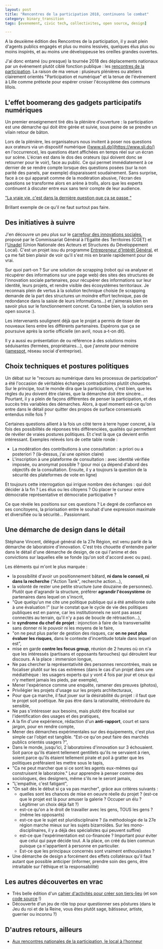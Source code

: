 ```yaml
---
layout: post
title: "Rencontres de la participation 2018, continuons le combat"
category: binary_transition
tags: [evenement, civic tech, collectivites, open source, design]

---
```


A la deuxième édition des Rencontres de la participation, il y avait plein d'agents publics engagés et plus ou moins lessivés, quelques élus plus ou moins inspirés, et au moins une développeuse les oreilles grandes ouvertes.


<!--more-->

J'ai donc entamé (ou presque) la tournée 2018 des déplacements nationaux par un événement plutôt ciblé fonction publique : les [rencontres de la participation](https://www.rencontres-participation.fr). La raison de ma venue : plusieurs plénières ou ateliers clairement orientés "Participation et numérique" et la tenue de l'événement à Lille comme prétexte pour espérer croiser l'écosystème des communs lillois.

## L'effet boomerang des gadgets participatifs numériques

Un premier enseignement tiré dès la plénière d'ouverture : la participation est une démarche qui doit être gérée et suivie, sous peine de se prendre un vilain retour de bâton.

Lors de la plénière, les organisateurs nous invitent à poser nos questions aux orateurs via un dispositif numérique ([www.sli.do](https://www.sli.do/) en l'occurrence), les questions étant affichées en temps réel sur un écran sur scène. L'écran est dans le dos des orateurs (qui doivent donc se retourner pour le voir), face au public. Ce qui permet immédiatement à ce dernier de se rendre compte lorsque des questions posées (sur la non parité des panels, par exemple) disparaissent soudainement. Sans surprise, face à ce qui apparait comme de la modération abusive, l'écran des questions se transforme alors en arène à trolls, alors que les experts continuent à discuter entre eux sans tenir compte de leur audience.

["La vraie vie, c'est dans la dernière question que ça se passe "](https://twitter.com/ClaireM/status/971322882444922880)

Brillant exemple de ce qu'il ne faut surtout pas faire.

## Des initiatives à suivre

J'en découvre un peu plus sur le [carrefour des innovations sociales](https://fonda.asso.fr/ressources/le-carrefour-des-innovations-sociales), proposé par le Commissariat Général à l'Egalité des Territoires (CGET) et l'[Unadel](http://unadel.org/) (Union Nationale des Acteurs et Structures du Développement Local). C'est un projet issu du programme [Entrepreneur d'Intérêt Général](https://entrepreneur-interet-general.etalab.gouv.fr/defi/2017/09/26/socialconnect/), et ça me fait bien plaisir de voir qu'il s'est mis en branle rapidement pour de vrai.

Sur quoi part-on ? Sur une solution de scrapping (robot qui va analyser et récupérer des informations sur une page web) des sites des structures de l'innovation sociale partenaires, pour récupérer des informations sur leur identité, leurs projets, et rendre visible des écosystèmes territoriaux. Je reconnais plein de vertus à la solution technique choisie (le scrapping demande de la part des structures un moindre effort technique, pas de redondance dans la saisie de leurs informations...) et j'aimerais bien en savoir plus sur le fonctionnement concret. Ca tombe bien, la solution sera open source :).

Les intervenants soulignent déjà que le projet a permis de tisser de nouveaux liens entre les différents partenaires. Espérons que ça se poursuive après la sortie officielle (en avril, nous a-t-on dit).

Il y a aussi eu présentation de ou référence à des solutions moins séduisantes (fermées, propriétaires...), que j'annote pour mémoire ([jamespot](https://www.fr.jamespot.com/), réseau social d'entreprise).


## Choix techniques et postures politiques

Un débat sur le "recours au numérique dans les processus de participation" a été l'occasion de véritables échanges contradictoires plutôt chouettes. Sur le principe, tout le monde dira que la participation, c'est bien, que les règles du jeu doivent être claires, que la démarche doit être sincère... Pourtant, il y a plein de façons différentes de penser la participation, et des succès très variables des démarches. Alors, à quel moment est-ce qu'on entre dans le détail pour quitter des propos de surface consensuels entendus mille fois ?

Certaines questions allient à la fois un côté terre à terre hyper concret, à la fois des possibilités de réponses très différenciées, qualités qui permettent de révéler de vraies postures politiques. Et c'est là que ça devient enfin intéressant. Exemples relevés lors de cette table ronde :

- La modération des contributions à une consultation : a priori ou a posteriori ? (là-dessus, j'ai une opinion claire)
- L'inscription à une plateforme de consultation : avec identité vérifiée imposée, ou anonymat possible ? (pour moi ça dépend d'abord des objectifs de la consultation. Ensuite, il y a toujours la question de la sécurité des plateformes de vote en ligne)

Et toujours cette interrogation qui irrigue nombre des échanges : qui doit décider à la fin ? Les élus ou les citoyens ? Où placer le curseur entre démocratie représentative et démocratie participative ?

Ce que révèle les positions sur ces questions ? Le degré de confiance en ses concitoyens, la priorisation entre le souhait d'une expression maximale et diversifiée ou la sécurité... Passionnant.

## Une démarche de design dans le détail

Stéphane Vincent, délégué général de la 27e Région, est venu parlé de la démarche de laboratoire d'innovation. C'est très chouette d'entendre parler dans le détail d'une démarche de design, de ce qui l'anime et des convictions sur laquelles elle se fonde (qu'on soit d'accord avec ou pas).

Les éléments qui m'ont le plus marquée :
- la possibilité d'avoir un positionnement bâtard, **ni dans le conseil, ni dans la recherche** ("Action Tank", recherche action...),
- la volonté de rester une petite structure (une douzaine de personnes). Plutôt que d'agrandir la structure, préférer **agrandir l'écosystème** de partenaires dans lequel on s'inscrit,
- "Que quelqu'un me cite une politique publique qui a été améliorée suite à une évaluation !" (sur le constat que le cycle de vie des politiques publiques est en panne, car les institutionnels ne sont pas assez connectés au terrain, qu'il n'y a pas de boucle de rétroaction...),
- le **syndrome du chef de projet** : injonction à faire de la transversalité sans donner ni le pouvoir ni les moyens de le faire,
- "on ne peut plus parler de gestion des risques, car **on ne peut plus évaluer les risques**, dans le contexte d'incertitude totale dans lequel on est",
- mise en garde **contre les focus group**, réunion de 2 heures où on n'a que les intéressés (partisans et opposants farouches) qui déroulent leur discours. A la place : immersion longue,
- Ne pas chercher la représentativité des personnes rencontrées, mais se focaliser plutôt sur les cas extrèmes (dans le cas d'un projet dans une médiathèque : les usagers experts qui y vont 4 fois par jour et ceux qui n'y mettent jamais les pieds, par exemple),
- Mener l'expérience comme une enquête, ramener des preuves (photos),
- Privilégier les projets d'usage sur les projets architecturaux,
- Pour que ça marche, il faut jouer sur la désirabilité du projet : il faut que le projet soit poétique. Ne pas être dans la rationalité, réintroduire du sensible,
- Ne pas s'intéresser aux besoins, mais plutôt être focalisé sur l'identification des usages et des pratiques,
- A la fin d'une expérience, rédaction d'un **anti-rapport**, court et sans jargon, pour en rendre compte,
- Mener des démarches expérimentales sur des équipements, c'est plus simple car l'objet est tangible. "Est-ce qu'on peut faire des marchés publics orientés usagers ?",
- Dans le monde, jusqu'ici, 2 laboratoires d'innovation sur 3 échouaient. Soit parce qu'ils étaient tellement gentillets qu'ils ne servaient à rien, soient parce qu'ils étaient tellement pirate et poil à gratter que les politiques préféraient les mettre sous le tapis,
- "Ca ne peut marcher que si ce sont les agents eux-mêmes qui construisent le laboratoire." Leur apprendre à penser comme des sociologues, des designers, même s'ils ne le seront jamais,
- "L'empathie, c'est fatigant",
- "On sait dès le début si ça va pas marcher", grâce aux critères suivants :
  - quelles sont les chances de mise en oeuvre réelle du projet ? (est-ce que le projet est là pour amuser la galerie ? Occuper un élu ? Légitimer un choix déjà fait ?)
  - est-ce qu'on a le droit de travailler avec les gens, TOUS les gens ? (même les opposants)
  - est-ce que le sujet est pluridisciplinaire ? (la méthodologie de la 27e région marche mieux sur les sujets bizarroïdes. Sur les mono-disciplinaires, il y a déjà des spécialistes qui peuvent suffire)
  - est-ce que l'expérimentation est co-financée ? Important pour éviter que celui qui paye décide tout. A la place, on créé du bien commun puisque ça n'appartient à personne en particulier.
  - Est-ce que les principaux concernés sont vraiment enthousiastes ?
- Une démarche de design a forcément des effets collatéraux qu'il faut autant que possible anticiper (informer, prendre soin des gens, être intraitable sur l'éthique et la responsabilité)


## Les autres découvertes en vrac

- Très belle édition d'un [cahier d'activités pour créer son tiers-lieu](http://hauts.tiers-lieux.org/cahier/) (et son [code source](https://github.com/le-poplab/cahier-activite-tiers-lieux) !)
- Découverte d'un jeu de rôle top pour questionner ses pôstures (dans le Jeu du roi et de la Reine, vous êtes plutôt sage, bâtisseur, artiste, guerrier ou inconnu ?)

## D'autres retours, ailleurs

- [Aux rencontres nationales de la participation, le local à l’honneur](http://www.lagazettedescommunes.com/553455/aux-rencontres-nationales-de-la-participation-le-local-a-lhonneur/)
